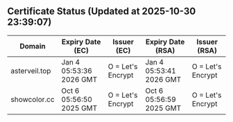 ## Certificate Status (Updated at 2025-10-30 23:39:07)
| Domain | Expiry Date (EC) | Issuer (EC) | Expiry Date (RSA) | Issuer (RSA) |
|--------|------------------|-------------|-------------------|--------------|
| asterveil.top | Jan  4 05:53:36 2026 GMT |  O = Let's Encrypt | Jan  4 05:53:41 2026 GMT |  O = Let's Encrypt |
| showcolor.cc | Oct  6 05:56:50 2025 GMT |  O = Let's Encrypt | Oct  6 05:56:59 2025 GMT |  O = Let's Encrypt |
